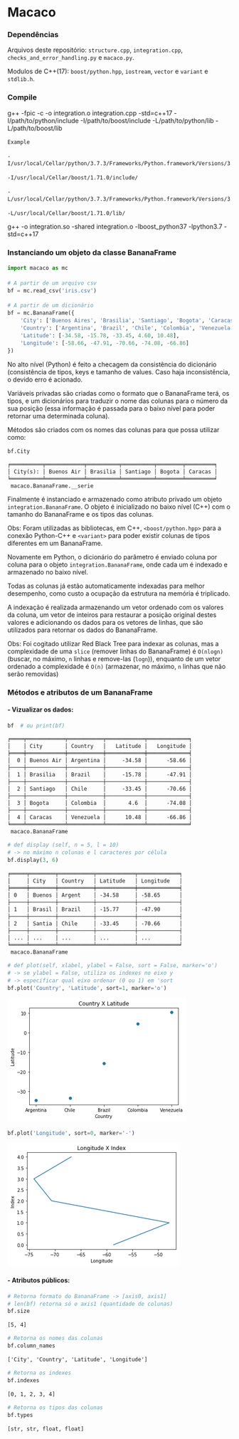 # Macaco

### Dependências

Arquivos deste repositório: ```structure.cpp```, ```integration.cpp```, ```checks_and_error_handling.py``` e ```macaco.py```.

Modulos de C++(17): ```boost/python.hpp```, ```iostream```, ```vector``` e ```variant``` e ```stdlib.h```.

### Compile

g++ -fpic -c -o integration.o integration.cpp -std=c++17 -I/path/to/python/include -I/path/to/boost/include -L/path/to/python/lib -L/path/to/boost/lib

```
Example

-I/usr/local/Cellar/python/3.7.3/Frameworks/Python.framework/Versions/3.7/Headers

-I/usr/local/Cellar/boost/1.71.0/include/ 

-L/usr/local/Cellar/python/3.7.3/Frameworks/Python.framework/Versions/3.7/lib/

-L/usr/local/Cellar/boost/1.71.0/lib/ 
```

g++ -o integration.so -shared integration.o -lboost_python37 -lpython3.7 -std=c++17


### Instanciando um objeto da classe BananaFrame

```python
import macaco as mc

# A partir de um arquivo csv
bf = mc.read_csv('iris.csv')

# A partir de um dicionário
bf = mc.BananaFrame({
    'City': ['Buenos Aires', 'Brasilia', 'Santiago', 'Bogota', 'Caracas'],
    'Country': ['Argentina', 'Brazil', 'Chile', 'Colombia', 'Venezuela'],
    'Latitude': [-34.58, -15.78, -33.45, 4.60, 10.48],
    'Longitude': [-58.66, -47.91, -70.66, -74.08, -66.86]
})
```
No alto nível (Python) é feito a checagem da consistência do dicionário (consistência de tipos, keys e tamanho de values.
Caso haja inconsistência, o devido erro é acionado.

Variáveis privadas são criadas como o formato que o BananaFrame terá, os tipos, e um dicionários para traduzir o nome das colunas para o número da sua posição (essa informação é passada para o baixo nível para poder retornar uma determinada coluna).

Métodos são criados com os nomes das colunas para que possa utilizar como: 

```python
bf.City
```

```
╒══════════╤════════════╤══════════╤══════════╤════════╤═════════╕
│ City(s): │ Buenos Air │ Brasilia │ Santiago │ Bogota │ Caracas │
╘══════════╧════════════╧══════════╧══════════╧════════╧═════════╛
 macaco.BananaFrame.__serie
```


Finalmente é instanciado e armazenado como atributo privado um objeto ```integration.BananaFrame```. O objeto é inicializado no baixo nível (C++) com o tamanho do BananaFrame e os tipos das colunas.

Obs: Foram utilizadas as bibliotecas, em C++, ```<boost/python.hpp>``` para a conexão Python-C++ e ```<variant>``` para poder existir colunas de tipos diferentes em um BananaFrame.

Novamente em Python, o dicionário do parâmetro é enviado coluna por coluna para o objeto ```integration.BananaFrame```, onde cada um é indexado e armazenado no baixo nível.

Todas as colunas já estão automaticamente indexadas para melhor desempenho, como custo a ocupação da estrutura na memória é triplicado.

A indexação é realizada armazenando um vetor ordenado com os valores da coluna, um vetor de inteiros para restaurar a posição original destes valores e adicionando os dados para os vetores de linhas, que são utilizados para retornar os dados do BananaFrame.

Obs: Foi cogitado utilizar Red Black Tree para indexar as colunas, mas a complexidade de uma ```slice``` (remover linhas do BananaFrame) é ```O(nlogn)``` (buscar, no máximo, ```n``` linhas e remove-las (```logn```)), enquanto de um vetor ordenado a complexidade é ```O(n)``` (armazenar, no máximo, ```n``` linhas que não serão removidas)

### Métodos e atributos de um BananaFrame

#### - Vizualizar os dados:

```python
bf  # ou print(bf)
```

```
╒════╤════════════╤═══════════╤════════════╤═════════════╕
│    │ City       │ Country   │   Latitude │   Longitude │
╞════╪════════════╪═══════════╪════════════╪═════════════╡
│  0 │ Buenos Air │ Argentina │     -34.58 │      -58.66 │
├────┼────────────┼───────────┼────────────┼─────────────┤
│  1 │ Brasilia   │ Brazil    │     -15.78 │      -47.91 │
├────┼────────────┼───────────┼────────────┼─────────────┤
│  2 │ Santiago   │ Chile     │     -33.45 │      -70.66 │
├────┼────────────┼───────────┼────────────┼─────────────┤
│  3 │ Bogota     │ Colombia  │       4.6  │      -74.08 │
├────┼────────────┼───────────┼────────────┼─────────────┤
│  4 │ Caracas    │ Venezuela │      10.48 │      -66.86 │
╘════╧════════════╧═══════════╧════════════╧═════════════╛
 macaco.BananaFrame
```

```python
# def display (self, n = 5, l = 10) 
# -> no máximo n colunas e l caracteres por célula
bf.display(3, 6) 
```

```
╒═════╤════════╤═══════════╤════════════╤═════════════╕
│     │ City   │ Country   │ Latitude   │ Longitude   │
╞═════╪════════╪═══════════╪════════════╪═════════════╡
│ 0   │ Buenos │ Argent    │ -34.58     │ -58.65      │
├─────┼────────┼───────────┼────────────┼─────────────┤
│ 1   │ Brasil │ Brazil    │ -15.77     │ -47.90      │
├─────┼────────┼───────────┼────────────┼─────────────┤
│ 2   │ Santia │ Chile     │ -33.45     │ -70.66      │
├─────┼────────┼───────────┼────────────┼─────────────┤
│ ... │ ...    │ ...       │ ...        │ ...         │
╘═════╧════════╧═══════════╧════════════╧═════════════╛
 macaco.BananaFrame
```

```python
# def plot(self, xlabel, ylabel = False, sort = False, marker='o')
# -> se ylabel = False, utiliza os indexes no eixo y
# -> especificar qual eixo ordenar (0 ou 1) em 'sort
bf.plot('Country', 'Latitude', sort=1, marker='o')
```
![GitHub Logo](/images/image1)
```python
bf.plot('Longitude', sort=0, marker='-')
```
![GitHub Logo](/images/image2)

#### - Atributos públicos:
```Python
# Retorna formato do BananaFrame -> [axis0, axis1]
# len(bf) retorna só o axis1 (quantidade de colunas)
bf.size 
```
```
[5, 4]
```

```python
# Retorna os nomes das colunas
bf.column_names
```

```
['City', 'Country', 'Latitude', 'Longitude']
```

```python
# Retorna os indexes
bf.indexes
```

```
[0, 1, 2, 3, 4]
```

```python
# Retorna os tipos das colunas
bf.types
```

```
[str, str, float, float]
```

























